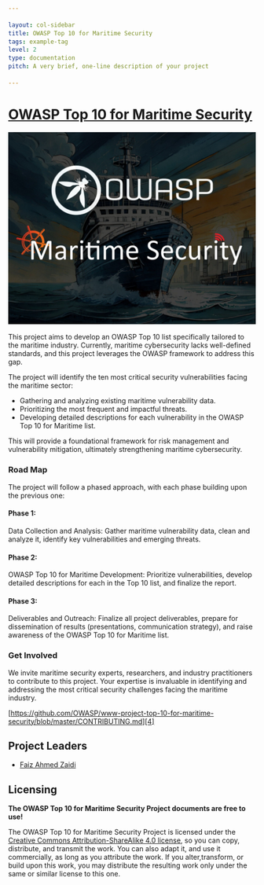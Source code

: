 ```yaml
---

layout: col-sidebar
title: OWASP Top 10 for Maritime Security
tags: example-tag
level: 2
type: documentation
pitch: A very brief, one-line description of your project

---
```

# [OWASP Top 10 for Maritime Security][2]

![alt text][7]

This project aims to develop an OWASP Top 10 list specifically tailored to the maritime industry.  Currently, maritime cybersecurity lacks well-defined standards, and this project leverages the OWASP framework to address this gap.

The project will identify the ten most critical security vulnerabilities facing the maritime sector:

* Gathering and analyzing existing maritime vulnerability data.
* Prioritizing the most frequent and impactful threats.
* Developing detailed descriptions for each vulnerability in the OWASP Top 10 for Maritime list.

This will provide a foundational framework for risk management and vulnerability mitigation, ultimately strengthening maritime cybersecurity.

### Road Map
The project will follow a phased approach, with each phase building upon the previous one:

#### Phase 1: 
Data Collection and Analysis: Gather maritime vulnerability data, clean and analyze it, identify key vulnerabilities and emerging threats.

#### Phase 2: 
OWASP Top 10 for Maritime Development: Prioritize vulnerabilities, develop detailed descriptions for each in the Top 10 list, and finalize the report.

#### Phase 3: 
Deliverables and Outreach: Finalize all project deliverables, prepare for dissemination of results (presentations, communication strategy), and raise awareness of the OWASP Top 10 for Maritime list.

### Get Involved
We invite maritime security experts, researchers, and industry practitioners to contribute to this project. Your expertise is invaluable in identifying and addressing the most critical security challenges facing the maritime industry.

[https://github.com/OWASP/www-project-top-10-for-maritime-security/blob/master/CONTRIBUTING.md][4]

## Project Leaders

* [Faiz Ahmed Zaidi][0]


## Licensing

**The OWASP Top 10 for Maritime Security Project documents are free to use!**

The OWASP Top 10 for Maritime Security Project is licensed under the [Creative Commons Attribution-ShareAlike 4.0 license][1], so you can copy, distribute, and transmit the work. You can also adapt it, and use it commercially, as long as you attribute the work. If you alter,transform, or build upon this work, you may distribute the resulting work only under the same or similar license to this one.

[0]: https://www.linkedin.com/in/faizzaidi/
[1]: http://creativecommons.org/licenses/by-sa/4.0/
[2]: https://owasp.org/www-project-top-10-for-maritime-security/
[3]: https://github.com/OWASP/www-project-top-10-for-maritime-security/tree/develop/
[4]: https://github.com/OWASP/www-project-top-10-for-maritime-security/blob/master/CONTRIBUTING.md
[6]: mailto:faiz.ahmedzaidi@owasp.org
[7]: assets\images\icon.jpeg
